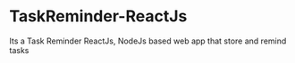 # TaskReminder-ReactJs
Its a Task Reminder ReactJs, NodeJs based web app that store and remind tasks
